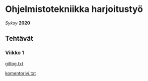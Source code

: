 # Ohjelmistotekniikka harjoitustyö
*Syksy* **2020** 
## Tehtävät
### Viikko 1
[gitlog.txt](https://github.com/Jarkkorm/ot-harjoitustyo/blob/master/laskarit/viikko1/gitlog.txt)

[komentorivi.txt](https://github.com/Jarkkorm/ot-harjoitustyo/blob/master/laskarit/viikko1/komentorivi.txt)

